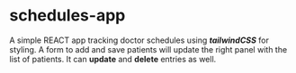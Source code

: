 # schedules-app
A simple REACT app tracking doctor schedules using ***tailwindCSS*** for styling. A form to add and save patients will update the right panel with the list of patients.
It can **update** and **delete** entries as well.
